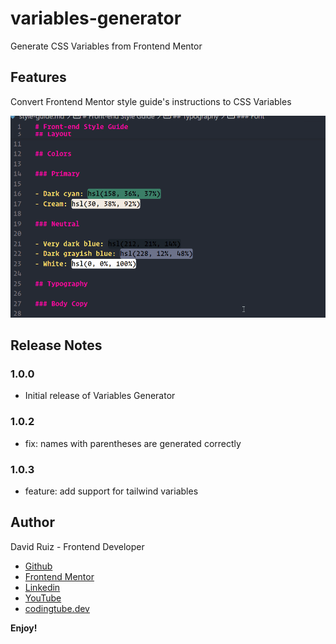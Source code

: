 # variables-generator 

Generate CSS Variables from Frontend Mentor 

## Features

Convert Frontend Mentor style guide's instructions to CSS Variables

![demo](./variables_generator_demo.gif)

## Release Notes

### 1.0.0

- Initial release of Variables Generator

### 1.0.2

- fix: names with parentheses are generated correctly

### 1.0.3

- feature: add support for tailwind variables



## Author

David Ruiz - Frontend Developer
- [Github](https://github.com/Davichobits)
- [Frontend Mentor](https://www.frontendmentor.io/profile/Davichobits) 
- [Linkedin](https://www.linkedin.com/in/davidirc/)
- [YouTube](https://www.youtube.com/CodingTube)
- [codingtube.dev](https://codingtube.dev/)

**Enjoy!**
